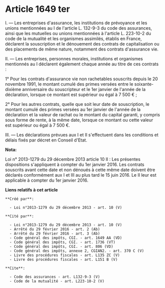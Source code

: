 # Article 1649 ter

I. ― Les entreprises d'assurance, les institutions de prévoyance et les unions mentionnées au I de l'article L. 132-9-3 du
code des assurances, ainsi que les mutuelles ou unions mentionnées à l'article L. 223-10-2 du code de la mutualité et les
organismes assimilés, établis en France, déclarent la souscription et le dénouement des contrats de capitalisation ou des
placements de même nature, notamment des contrats d'assurance vie. 

II. ― Les entreprises, personnes morales, institutions et organismes mentionnés au I déclarent également chaque année au
titre de ces contrats : 

1° Pour les contrats d'assurance vie non rachetables souscrits depuis le 20 novembre 1991, le montant cumulé des primes
versées entre le soixante-dixième anniversaire du souscripteur et le 1er janvier de l'année de la déclaration, lorsque ce
montant est supérieur ou égal à 7 500 € ; 

2° Pour les autres contrats, quelle que soit leur date de souscription, le montant cumulé des primes versées au 1er janvier
de l'année de la déclaration et la valeur de rachat ou le montant du capital garanti, y compris sous forme de rente, à la
même date, lorsque ce montant ou cette valeur est supérieur ou égal à 7 500 €. 

III. ― Les déclarations prévues aux I et II s'effectuent dans les conditions et délais fixés par décret en Conseil d'Etat.

**Nota:**

Loi n° 2013-1279 du 29 décembre 2013 article 10 II : Les présentes dispositions s'appliquent à compter du 1er janvier 2016.
Les contrats souscrits avant cette date et non dénoués à cette même date doivent être déclarés conformément aux I et III  au
plus tard le 15 juin 2016. Le II leur est applicable à compter du 1er janvier 2016.

**Liens relatifs à cet article**

	**Créé par**:

	  - Loi n°2013-1279 du 29 décembre 2013 - art. 10 (V)

	**Cité par**:

	  - Loi n°2013-1279 du 29 décembre 2013 - art. 10 (V)
	  - Arrêté du 29 février 2016 - art. 2 (Ab)
	  - Arrêté du 29 février 2016 - art. 3 (Ab)
	  - Code général des impôts, CGI. - art. 1649 AA (VD)
	  - Code général des impôts, CGI. - art. 1736 (VT)
	  - Code général des impôts, CGI. - art. 806 (VD)
	  - Code général des impôts, annexe 2, CGIAN2. - art. 370 C (V)
	  - Livre des procédures fiscales - art. L135 ZC (V)
	  - Livre des procédures fiscales - art. L151 B (V)

	**Cite**:

	  - Code des assurances - art. L132-9-3 (V)
	  - Code de la mutualité - art. L223-10-2 (V)
